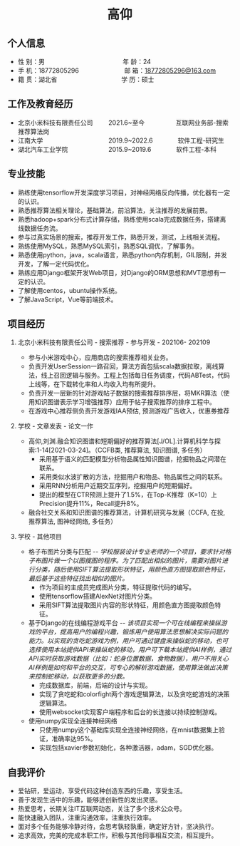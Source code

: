 <center>
     <h1>高仰</h1>
</center>

## 个人信息 

* 性 别：男&emsp;&emsp;&emsp;&emsp;&emsp;&emsp;&emsp;&emsp;&emsp;&emsp;&emsp;&emsp;&ensp;年 龄：24  
* 手 机：18772805296 &emsp;&emsp;&emsp;&emsp;&emsp;&emsp;&ensp;&ensp;邮 箱：18772805296@163.com 
* 籍 贯：湖北省 &emsp;&emsp;&emsp;&emsp;&emsp;&emsp;&emsp;&emsp;&emsp;&ensp;&ensp;学 历：硕士

## 工作及教育经历

* 北京小米科技有限责任公司&emsp;&emsp;&ensp;2021.6~至今&emsp;&emsp;&emsp;&emsp;&emsp;互联网业务部-搜索推荐算法岗       
* 江南大学&emsp;&emsp;&emsp;&emsp;&emsp;&emsp;&ensp;&emsp;&ensp;&emsp;&ensp;&emsp;2019.9~2022.6&emsp;&emsp;&emsp;&emsp;软件工程-研究生         
* 湖北汽车工业学院&emsp;&emsp;&ensp;&emsp;&ensp;&emsp;&emsp;&ensp;2015.9~2019.6&emsp;&emsp;&emsp;&emsp;软件工程-本科  

## 专业技能

* 熟练使用tensorflow开发深度学习项目，对神经网络反向传播，优化器有一定的认识。
* 熟悉推荐算法相关理论，基础算法，前沿算法，关注推荐的发展前景。
* 熟悉hadoop+spark分布式计算存储，熟练使用scala完成数据任务，搭建离线数据任务流。
* 参与过真实场景的搜索，推荐开发工作，熟悉开发，测试，上线相关流程。
* 熟练使用MySQL，熟悉MySQL索引，熟悉SQL调优，了解事务。
* 熟悉使用python，java，scala语言，熟悉python内存机制，GIL限制，并发开发，了解一定代码优化。
* 熟练应用Django框架开发Web项目，对Django的ORM思想和MVT思想有一定的认识。
* 了解使用centos，ubuntu操作系统。
* 了解JavaScript，Vue等前端技术。

## 项目经历

1. 北京小米科技有限责任公司 - 搜索推荐 - 参与开发 - 202106- 202109 
   * 参与小米游戏中心，应用商店的搜索推荐相关业务。
   * 负责开发UserSession一路召回，算法方面包括scala数据拉取，离线算法，线上召回逻辑与服务。工程上包括每日任务调度，代码ABTest，代码上线等，在下载转化率和人均收入均有所提升。
   * 负责开发一层新的针对游戏帖子数据的搜索推荐排序层，将MKR算法（使用知识图谱表示学习增强推荐）应用于帖子搜索推荐的排序工程中。
   * 在游戏中心推荐侧负责开发游戏IAA预估, 预测游戏广告收入，优惠券推荐

2. 学校 - 文章发表 - 论文一作
   * 高仰,刘渊.融合知识图谱和短期偏好的推荐算法[J/OL].计算机科学与探索:1-14[2021-03-24]。（CCFB类, 推荐算法, 知识图谱, 多任务）
      * 采用基于语义的匹配模型分析物品属性知识图谱，挖掘物品之间潜在联系。
      * 采用类似水波扩散的方法，挖掘用户和物品、物品属性之间的联系。
      * 采用RNN分析用户近期交互序列，挖掘用户的短期偏好。
      * 提出的模型在CTR预测上提升了1.5%，在Top-K推荐（K=10）上Precision提升11%，Recall提升8%。
   * 融合社交关系和知识图谱的推荐算法，计算机研究与发展（CCFA, 在投, 推荐算法, 图神经网络, 多任务）

3. 学校 - 其他项目 
   * 格子布图片分类与匹配 -- _学校服装设计专业老师的一个项目，要求针对格子布图片做一个以图搜图的程序。为了匹配出相似的图片，需要对图片进行分类，随后使用SIFT算法提取形状特征，用颜色直方图提取颜色特征，最后基于这些特征找出相似的图片。_
      * 作为项目的主成员完成图片分类，特征提取代码的编写。
      * 使用tensorflow搭建AlexNet对图片分类。 
      * 采用SIFT算法提取图片内容的形状特征，用颜色直方图提取颜色特征。
   * 基于Django的在线编程游戏平台 -- _该项目实现一个可在线编程来操纵游戏的平台，提高用户的编程兴趣，锻炼用户使用算法思想解决实际问题的能力。以实现的贪吃蛇游戏为例，用户可通过键盘来操纵蛇的移动，也可选择使用本站提供API来操纵蛇的移动，用户可下载本站提供AI样例，通过API实时获取游戏数据（比如：蛇身位置数据，食物数据），用户不用关心AI样例是如何和平台的交互，可专心的解析游戏数据，使用算法做出决策来控制蛇移动，以获取更多的分数。_
      * 完成数据库，前端，后端的设计与实现。
      * 实现了贪吃蛇和colorfight两个游戏逻辑算法，以及贪吃蛇游戏的决策逻辑算法。
      * 使用websocket实现客户端程序和后台的长连接以持续控制游戏。
   * 使用numpy实现全连接神经网络 
      * 只使用numpy这个基础库实现全连接神经网络，在mnist数据集上验证，准确率达95%。
      * 实现包括xavier参数初始化，各种激活器，adam，SGD优化器。

   
## 自我评价
* 爱钻研，爱运动，享受代码这种创造东西的乐趣，享受生活。
* 善于发现生活中的乐趣，能够迸创新性的发出灵感。
* 热爱思考，长期关注IT互联网动态，关注了多个技术公众号。
* 能快速融入团队，注重沟通效率，注重执行效率。
* 面对多个任务能够冷静对待，会思考孰轻孰重，确定好方针，坚决执行。
* 追求高效，完美的完成本职工作，积极与其他同事相互交流，相互提升。

